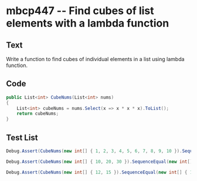 # mbcp447 -- Find cubes of list elements with a lambda function

## Text

Write a function to find cubes of individual elements in a list using lambda function.

## Code

```csharp
public List<int> CubeNums(List<int> nums)  
{  
    List<int> cubeNums = nums.Select(x => x * x * x).ToList();  
    return cubeNums;  
}
```

## Test List

```csharp
Debug.Assert(CubeNums(new int[] { 1, 2, 3, 4, 5, 6, 7, 8, 9, 10 }).SequenceEqual(new int[] { 1, 8, 27, 64, 125, 216, 343, 512, 729, 1000 }));
```

```csharp
Debug.Assert(CubeNums(new int[] { 10, 20, 30 }).SequenceEqual(new int[] { 1000, 8000, 27000 }));
```

```csharp
Debug.Assert(CubeNums(new int[] { 12, 15 }).SequenceEqual(new int[] { 1728, 3375 }));
```
